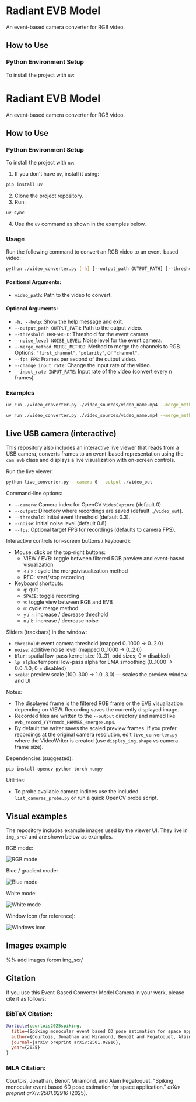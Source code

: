 # Radiant EVB Model

An event-based camera converter for RGB video.

## How to Use

### Python Environment Setup

To install the project with `uv`:

# Radiant EVB Model

An event-based camera converter for RGB video.

## How to Use

### Python Environment Setup

To install the project with `uv`:

1. If you don't have `uv`, install it using:
  ```bash
  pip install uv
  ```
2. Clone the project repository.
3. Run:
  ```bash
  uv sync
  ```
4. Use the `uv` command as shown in the examples below.

### Usage

Run the following command to convert an RGB video to an event-based video:

```bash
python ./video_converter.py [-h] [--output_path OUTPUT_PATH] [--threshold THRESHOLD] [--noise_level NOISE_LEVEL] [--merge_method MERGE_METHOD] [--fps FPS] [--change_input_rate] [--input_rate INPUT_RATE] [--save_spike_mat] video_path
```

#### Positional Arguments:
- `video_path`: Path to the video to convert.

#### Optional Arguments:
- `-h, --help`: Show the help message and exit.
- `--output_path OUTPUT_PATH`: Path to the output video.
- `--threshold THRESHOLD`: Threshold for the event camera.
- `--noise_level NOISE_LEVEL`: Noise level for the event camera.
- `--merge_method MERGE_METHOD`: Method to merge the channels to RGB. Options: `"first_channel"`, `"polarity"`, or `"channel"`.
- `--fps FPS`: Frames per second of the output video.
- `--change_input_rate`: Change the input rate of the video.
- `--input_rate INPUT_RATE`: Input rate of the video (convert every n frames).

### Examples

```bash
uv run ./video_converter.py ./video_sources/video_name.mp4 --merge_method channel --save_spike_mat
```

```bash
uv run ./video_converter.py ./video_sources/video_name.mp4 --merge_method channel --fps 8 --change_input_rate --input_rate 20
```

## Live USB camera (interactive)

This repository also includes an interactive live viewer that reads from a USB camera, converts frames to an event-based representation using the `cam_evb` class and displays a live visualization with on-screen controls.

Run the live viewer:

```bash
python live_converter.py --camera 0 --output ./video_out
```

Command-line options:
- `--camera`: Camera index for OpenCV `VideoCapture` (default 0).
- `--output`: Directory where recordings are saved (default `./video_out`).
- `--threshold`: Initial event threshold (default 0.3).
- `--noise`: Initial noise level (default 0.8).
- `--fps`: Optional target FPS for recordings (defaults to camera FPS).

Interactive controls (on-screen buttons / keyboard):
- Mouse: click on the top-right buttons:
  - VIEW / EVB: toggle between filtered RGB preview and event-based visualization
  - `<` / `>` : cycle the merge/visualization method
  - REC: start/stop recording
- Keyboard shortcuts:
  - `q`: quit
  - `SPACE`: toggle recording
  - `v`: toggle view between RGB and EVB
  - `m`: cycle merge method
  - `y` / `r`: increase / decrease threshold
  - `n` / `b`: increase / decrease noise

Sliders (trackbars) in the window:
- `threshold`: event camera threshold (mapped 0..1000 → 0..2.0)
- `noise`: additive noise level (mapped 0..1000 → 0..2.0)
- `blur`: spatial low-pass kernel size (0..31, odd sizes; 0 = disabled)
- `lp_alpha`: temporal low-pass alpha for EMA smoothing (0..1000 → 0.0..1.0; 0 = disabled)
- `scale`: preview scale (100..300 → 1.0..3.0) — scales the preview window and UI

Notes:
- The displayed frame is the filtered RGB frame or the EVB visualization depending on VIEW. Recording saves the currently displayed image.
- Recorded files are written to the `--output` directory and named like `evb_record_YYYYmmdd_HHMMSS_<merge>.mp4`.
- By default the writer saves the scaled preview frames. If you prefer recordings at the original camera resolution, edit `live_converter.py` where the VideoWriter is created (use `display_img.shape` vs camera frame size).

Dependencies (suggested):
```bash
pip install opencv-python torch numpy
```

Utilities:
- To probe available camera indices use the included `list_cameras_probe.py` or run a quick OpenCV probe script.

Visual examples
----------------

The repository includes example images used by the viewer UI. They live in `img_src/` and are shown below as examples.

RGB mode:

![RGB mode](img_src/rgb_mode.png)

Blue / gradient mode:

![Blue mode](img_src/bue_mode.png)

White mode:

![White mode](img_src/white_mode.png)

Window icon (for reference):

![Windows icon](img_src/Windows.png)
## Images example 
%% add images forom img_scr/

## Citation

If you use this Event-Based Converter Model Camera in your work, please cite it as follows:

### BibTeX Citation:
```bibtex
@article{courtois2025spiking,
  title={Spiking monocular event based 6D pose estimation for space application},
  author={Courtois, Jonathan and Miramond, Benoît and Pegatoquet, Alain},
  journal={arXiv preprint arXiv:2501.02916},
  year={2025}
}
```

### MLA Citation:
Courtois, Jonathan, Benoît Miramond, and Alain Pegatoquet. "Spiking monocular event based 6D pose estimation for space application." *arXiv preprint arXiv:2501.02916* (2025).
